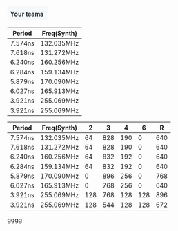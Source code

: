 ![Image of Yaktocat](https://github.com/mpourmpoulis/test2/blob/master/test.png)

Period | Freq(Synth)
-------|-----------
7.574ns | 132.035MHz
7.618ns | 131.272MHz
6.240ns | 160.256MHz
6.284ns | 159.134MHz
5.879ns | 170.090MHz
6.027ns | 165.913MHz
3.921ns | 255.069MHz
3.921ns | 255.069MHz


Period | Freq(Synth) | 2 | 3 | 4 | 6 | R 
-------|-------------|---|---|---|---|---
7.574ns|132.035MHz|64|828|190|0|640
7.618ns|131.272MHz|64|828|190|0|640
6.240ns|160.256MHz|64|832|192|0|640
6.284ns|159.134MHz|64|832|192|0|640
5.879ns|170.090MHz|0|896|256|0|768
6.027ns|165.913MHz|0|768|256|0|640
3.921ns|255.069MHz|128|768|128|128|896
3.921ns|255.069MHz|128|544|128|128|672






gggg
